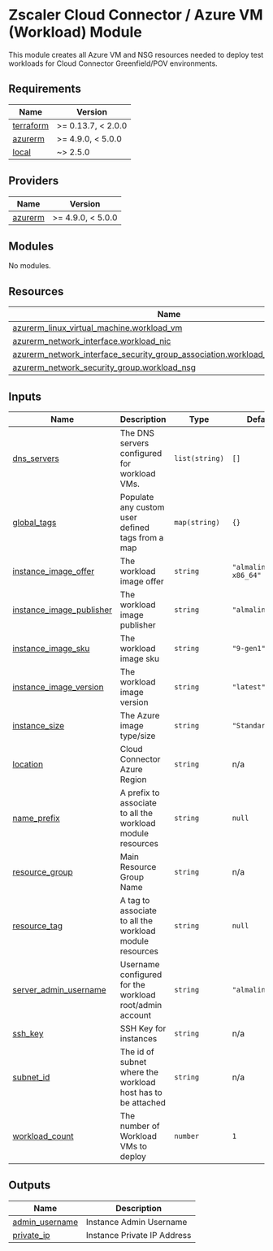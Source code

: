 # Zscaler Cloud Connector / Azure VM (Workload) Module

This module creates all Azure VM and NSG resources needed to deploy test workloads for Cloud Connector Greenfield/POV environments.

<!-- BEGINNING OF PRE-COMMIT-TERRAFORM DOCS HOOK -->
## Requirements

| Name | Version |
|------|---------|
| <a name="requirement_terraform"></a> [terraform](#requirement\_terraform) | >= 0.13.7, < 2.0.0 |
| <a name="requirement_azurerm"></a> [azurerm](#requirement\_azurerm) | >= 4.9.0, < 5.0.0 |
| <a name="requirement_local"></a> [local](#requirement\_local) | ~> 2.5.0 |

## Providers

| Name | Version |
|------|---------|
| <a name="provider_azurerm"></a> [azurerm](#provider\_azurerm) | >= 4.9.0, < 5.0.0 |

## Modules

No modules.

## Resources

| Name | Type |
|------|------|
| [azurerm_linux_virtual_machine.workload_vm](https://registry.terraform.io/providers/hashicorp/azurerm/latest/docs/resources/linux_virtual_machine) | resource |
| [azurerm_network_interface.workload_nic](https://registry.terraform.io/providers/hashicorp/azurerm/latest/docs/resources/network_interface) | resource |
| [azurerm_network_interface_security_group_association.workload_nic_association](https://registry.terraform.io/providers/hashicorp/azurerm/latest/docs/resources/network_interface_security_group_association) | resource |
| [azurerm_network_security_group.workload_nsg](https://registry.terraform.io/providers/hashicorp/azurerm/latest/docs/resources/network_security_group) | resource |

## Inputs

| Name | Description | Type | Default | Required |
|------|-------------|------|---------|:--------:|
| <a name="input_dns_servers"></a> [dns\_servers](#input\_dns\_servers) | The DNS servers configured for workload VMs. | `list(string)` | `[]` | no |
| <a name="input_global_tags"></a> [global\_tags](#input\_global\_tags) | Populate any custom user defined tags from a map | `map(string)` | `{}` | no |
| <a name="input_instance_image_offer"></a> [instance\_image\_offer](#input\_instance\_image\_offer) | The workload image offer | `string` | `"almalinux-x86_64"` | no |
| <a name="input_instance_image_publisher"></a> [instance\_image\_publisher](#input\_instance\_image\_publisher) | The workload image publisher | `string` | `"almalinux"` | no |
| <a name="input_instance_image_sku"></a> [instance\_image\_sku](#input\_instance\_image\_sku) | The workload image sku | `string` | `"9-gen1"` | no |
| <a name="input_instance_image_version"></a> [instance\_image\_version](#input\_instance\_image\_version) | The workload image version | `string` | `"latest"` | no |
| <a name="input_instance_size"></a> [instance\_size](#input\_instance\_size) | The Azure image type/size | `string` | `"Standard_B1s"` | no |
| <a name="input_location"></a> [location](#input\_location) | Cloud Connector Azure Region | `string` | n/a | yes |
| <a name="input_name_prefix"></a> [name\_prefix](#input\_name\_prefix) | A prefix to associate to all the workload module resources | `string` | `null` | no |
| <a name="input_resource_group"></a> [resource\_group](#input\_resource\_group) | Main Resource Group Name | `string` | n/a | yes |
| <a name="input_resource_tag"></a> [resource\_tag](#input\_resource\_tag) | A tag to associate to all the workload module resources | `string` | `null` | no |
| <a name="input_server_admin_username"></a> [server\_admin\_username](#input\_server\_admin\_username) | Username configured for the workload root/admin account | `string` | `"almalinux"` | no |
| <a name="input_ssh_key"></a> [ssh\_key](#input\_ssh\_key) | SSH Key for instances | `string` | n/a | yes |
| <a name="input_subnet_id"></a> [subnet\_id](#input\_subnet\_id) | The id of subnet where the workload host has to be attached | `string` | n/a | yes |
| <a name="input_workload_count"></a> [workload\_count](#input\_workload\_count) | The number of Workload VMs to deploy | `number` | `1` | no |

## Outputs

| Name | Description |
|------|-------------|
| <a name="output_admin_username"></a> [admin\_username](#output\_admin\_username) | Instance Admin Username |
| <a name="output_private_ip"></a> [private\_ip](#output\_private\_ip) | Instance Private IP Address |
<!-- END OF PRE-COMMIT-TERRAFORM DOCS HOOK -->
